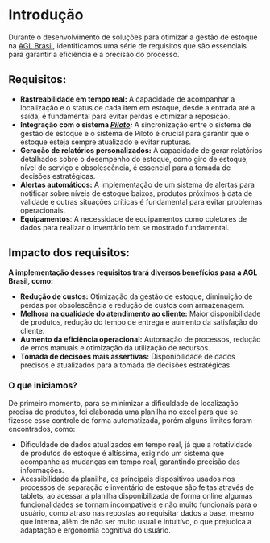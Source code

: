 # Introdução

Durante o desenvolvimento de soluções para otimizar a gestão de estoque na [AGL Brasil](https://www.aglbrasil.com/), identificamos uma série de requisitos que são essenciais para garantir a eficiência e a precisão do processo.

## Requisitos:

* **Rastreabilidade em tempo real:** A capacidade de acompanhar a localização e o status de cada item em estoque, desde a entrada até a saída, é fundamental para evitar perdas e otimizar a reposição.
* **Integração com o sistema *[Piloto](https://performancei.com.br/):*** A sincronização entre o sistema de gestão de estoque e o sistema de Piloto é crucial para garantir que o estoque esteja sempre atualizado e evitar rupturas.
* **Geração de relatórios personalizados:** A capacidade de gerar relatórios detalhados sobre o desempenho do estoque, como giro de estoque, nível de serviço e obsolescência, é essencial para a tomada de decisões estratégicas.
* **Alertas automáticos:** A implementação de um sistema de alertas para notificar sobre níveis de estoque baixos, produtos próximos à data de validade e outras situações críticas é fundamental para evitar problemas operacionais.
* **Equipamentos**: A necessidade de equipamentos como coletores de dados para realizar o inventário tem se mostrado fundamental.

## Impacto dos requisitos:

**A implementação desses requisitos trará diversos benefícios para a AGL Brasil, como:**

* **Redução de custos:** Otimização da gestão de estoque, diminuição de perdas por obsolescência e redução de custos com armazenagem.
* **Melhora na qualidade do atendimento ao cliente:** Maior disponibilidade de produtos, redução do tempo de entrega e aumento da satisfação do cliente.
* **Aumento da eficiência operacional:** Automação de processos, redução de erros manuais e otimização da utilização de recursos.
* **Tomada de decisões mais assertivas:** Disponibilidade de dados precisos e atualizados para a tomada de decisões estratégicas.

### O que iniciamos?

De primeiro momento, para se minimizar a dificuldade de localização precisa de produtos, foi elaborada uma planilha no excel para que se fizesse esse controle de forma automatizada, porém alguns limites foram encontrados, como:

* Dificuldade de dados atualizados em tempo real, já que a rotatividade de produtos do estoque é altíssima, exigindo um sistema que acompanhe as mudanças em tempo real, garantindo  precisão das informações.
* Acessibilidade da planilha, os principais dispositivos usados nos processos de separação e inventário de estoque são feitas através de tablets, ao acessar a planilha disponibilizada de forma online algumas funcionalidades se tornam incompatíveis e não muito funcionais para o usuário, como atraso nas repostas ao requisitar dados a base, mesmo que interna, além de não ser muito usual e intuitívo, o que prejudica a adaptação e ergonomia cognitíva do usuário. 

